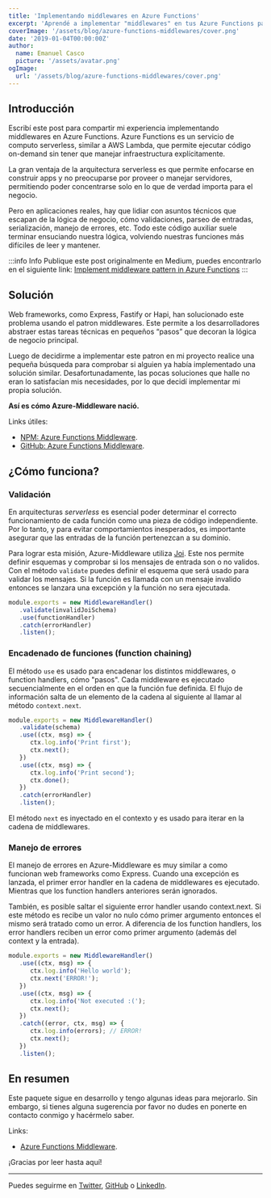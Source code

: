 ```yaml
---
title: 'Implementando middlewares en Azure Functions'
excerpt: 'Aprendé a implementar "middlewares" en tus Azure Functions para mantener tu lógica de negocio limpia y escribir tus funciones de forma más declarativa.'
coverImage: '/assets/blog/azure-functions-middlewares/cover.png'
date: '2019-01-04T00:00:00Z'
author:
  name: Emanuel Casco
  picture: '/assets/avatar.png'
ogImage:
  url: '/assets/blog/azure-functions-middlewares/cover.png'
---
```


## Introducción

Escribí este post para compartir mi experiencia implementando middlewares en Azure Functions. Azure Functions es un servicio de computo serverless, similar a AWS Lambda, que permite ejecutar código on-demand sin tener que manejar infraestructura explícitamente.

La gran ventaja de la arquitectura serverless es que permite enfocarse en construir apps y no preocuparse por proveer o manejar servidores, permitiendo poder concentrarse solo en lo que de verdad importa para el negocio.

Pero en aplicaciones reales, hay que lidiar con asuntos técnicos que escapan de la lógica de negocio, cómo validaciones, parseo de entradas, serialización, manejo de errores, etc. Todo este código auxiliar suele terminar ensuciando nuestra lógica, volviendo nuestras funciones más difíciles de leer y mantener.

:::info Info
Publique este post originalmente en Medium, puedes encontrarlo en el siguiente link: [Implement middleware pattern in Azure Functions](https://javascript.plainenglish.io/implement-middleware-pattern-in-azure-functions-d8e9f94626a5)
:::

## Solución

Web frameworks, como Express, Fastify or Hapi, han solucionado este problema usando el patron middlewares. Este permite a los desarrolladores abstraer estas tareas técnicas en pequeños “pasos” que decoran la lógica de negocio principal.

Luego de decidirme a implementar este patron en mi proyecto realice una pequeña búsqueda para comprobar si alguien ya había implementado una solución similar. Desafortunadamente, las pocas soluciones que halle no eran lo satisfacían mis necesidades, por lo que decidí implementar mi propia solución.

**Así es cómo Azure-Middleware nació.**

Links útiles:

- [NPM: Azure Functions Middleware](https://www.npmjs.com/package/azure-middleware).
- [GitHub: Azure Functions Middleware](https://github.com/emanuelcasco/azure-middleware).

## ¿Cómo funciona?

### Validación

En arquitecturas *serverless* es esencial poder determinar el correcto funcionamiento de cada función como una pieza de código independiente. Por lo tanto, y para evitar comportamientos inesperados, es importante asegurar que las entradas de la función pertenezcan a su dominio.

Para lograr esta misión, Azure-Middleware utiliza [Joi](https://github.com/sideway/joi). Este nos permite definir esquemas y comprobar si los mensajes de entrada son o no validos. Con el método `validate` puedes definir el esquema que será usado para validar los mensajes. Si la función es llamada con un mensaje invalido entonces se lanzara una excepción y la función no sera ejecutada.

```js
module.exports = new MiddlewareHandler()
   .validate(invalidJoiSchema)
   .use(functionHandler)
   .catch(errorHandler)
   .listen();
```

### Encadenado de funciones (function chaining)

El método `use` es usado para encadenar los distintos middlewares, o function handlers, cómo "pasos". Cada middleware es ejecutado secuencialmente en el orden en que la función fue definida. El flujo de información salta de un elemento de la cadena al siguiente al llamar al método `context.next`.

```js
module.exports = new MiddlewareHandler()
   .validate(schema)
   .use((ctx, msg) => {
      ctx.log.info('Print first');
      ctx.next();
   })
   .use((ctx, msg) => {
      ctx.log.info('Print second');
      ctx.done();
   })
   .catch(errorHandler)
   .listen();
```

El método `next` es inyectado en el contexto y es usado para iterar en la cadena de middlewares.

### Manejo de errores

El manejo de errores en Azure-Middleware es muy similar a como funcionan web frameworks como Express. Cuando una excepción es lanzada, el primer error handler en la cadena de middlewares es ejecutado. Mientras que los function handlers anteriores serán ignorados.

También, es posible saltar el siguiente error handler usando context.next. Si este método es recibe un valor no nulo cómo primer argumento entonces el mismo será tratado como un error. A diferencia de los function handlers, los error handlers reciben un error como primer argumento (además del context y la entrada).

```js
module.exports = new MiddlewareHandler()
   .use((ctx, msg) => {
      ctx.log.info('Hello world');
      ctx.next('ERROR!');
   })
   .use((ctx, msg) => {
      ctx.log.info('Not executed :(');
      ctx.next();
   })
   .catch((error, ctx, msg) => {
      ctx.log.info(errors); // ERROR!
      ctx.next();
   })
   .listen();
```

## En resumen

Este paquete sigue en desarrollo y tengo algunas ideas para mejorarlo. Sin embargo, si tienes alguna sugerencia por favor no dudes en ponerte en contacto conmigo y hacérmelo saber.

Links:
- [Azure Functions Middleware](https://www.npmjs.com/package/azure-middleware).

¡Gracias por leer hasta aquí!

---

Puedes seguirme en [Twitter](https://twitter.com/Emanuel_Casco), [GitHub](https://github.com/emanuelcasco) o [LinkedIn](https://www.linkedin.com/in/emanuelcasco/).
